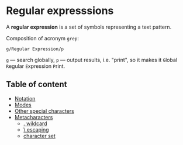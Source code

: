 # Regular expresssions

A **regular expression** is a set of symbols representing a text pattern.

Composition of acronym `grep`:

```text
g/Regular Expression/p
```

`g` — search globally, `p` — output results, i.e. "print", so it makes it `G`lobal `R`egular `E`xpression `P`rint.

## Table of content

* [Notation](notation.md)
* [Modes](modes.md)
* [Other special characters](other%20special%20characters.md)
* [Metacharacters](metacharacters.md)
  * [. wildcard](wildcard.md)
  * [\ escaping](escaping.md)
  * [ character set](character%20set.md)
